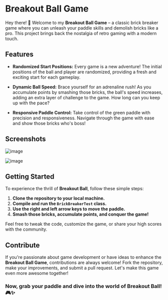 # Breakout Ball Game

Hey there! 👋 Welcome to my **Breakout Ball Game** – a classic brick breaker game where you can unleash your paddle skills and demolish bricks like a pro. This project brings back the nostalgia of retro gaming with a modern touch.

## Features

- **Randomized Start Positions:** Every game is a new adventure! The initial positions of the ball and player are randomized, providing a fresh and exciting start for each gameplay.

- **Dynamic Ball Speed:** Brace yourself for an adrenaline rush! As you accumulate points by smashing those bricks, the ball's speed increases, adding an extra layer of challenge to the game. How long can you keep up with the pace?

- **Responsive Paddle Control:** Take control of the green paddle with precision and responsiveness. Navigate through the game with ease and show those bricks who's boss!

## Screenshots

![image](https://github.com/abhi181003/Brick-Breaker-Game/assets/148674924/55aa7a23-e654-4437-ab67-bf05dc25eeec)

![image](https://github.com/abhi181003/Brick-Breaker-Game/assets/148674924/ac4212d7-7d02-4041-91bc-f2413d9b6e11)


## Getting Started

To experience the thrill of **Breakout Ball**, follow these simple steps:

1. **Clone the repository to your local machine.**
2. **Compile and run the `BrickBreakerTest` class.**
3. **Use the right and left arrow keys to move the paddle.**
4. **Smash those bricks, accumulate points, and conquer the game!**

Feel free to tweak the code, customize the game, or share your high scores with the community.

## Contribute

If you're passionate about game development or have ideas to enhance the **Breakout Ball Game**, contributions are always welcome! Fork the repository, make your improvements, and submit a pull request. Let's make this game even more awesome together!

### Now, grab your paddle and dive into the world of **Breakout Ball**! 🎮✨
